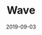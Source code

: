 ---
title: "Wave"
date: "2019-09-03"
description: "The obligatory noise displacement and Moiré pattern sketch. Still pretty proud of this one."
image: "wave.svg"
---